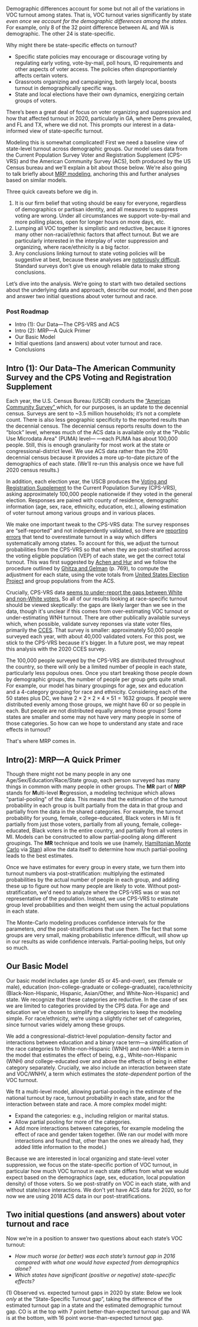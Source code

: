 Demographic differences account for some but not all of the variations in VOC turnout
among states. That is, VOC turnout varies significantly by state
*even once we account for the demographic differences among the states.* For example,
only 8 of the 32 point difference between AL and WA is demographic.  The other 24
is state-specific.

Why might there be state-specific effects on turnout?

- Specific state policies may encourage or discourage voting by regulating early
  voting, vote-by-mail, poll hours, ID requirements and other aspects of voter access.
  The policies often disproportiantely affects certain voters.
- Grassroots organizing and campaigning, both largely local,
  boosts turnout in demographically specific ways.
- State and local elections have their own dynamics, energizing certain groups of voters.

There’s been a great deal of focus on voter
organizing and suppression and how that affected turnout in 2020,
particularly in GA, where Dems prevailed, and FL and TX, where we did not.
This prompts our interest in a data-informed view of state-specific turnout.

Modeling this is somewhat complicated!
First we need a baseline view of state-level turnout across demographic groups.
Our model uses data from the Current Population Survey Voter and Registration Supplement (CPS-VRS)
and the American Community Survey (ACS), both produced by the US Census bureau and we'll
explain a bit about those below. We're also going to
talk briefly about [MRP modeling](https://www.youtube.com/watch?v=bq9c1zsR9NM>),
anchoring this and further analyses based on similar models.

Three quick caveats before we dig in.

1. It is our firm belief
that voting should be easy for everyone,
regardless of demographics or partisan identity,
and all measures to suppress voting are wrong. Under all circumstances
we support vote-by-mail and more polling places, open for longer hours on more days, etc.
2. Lumping all VOC together is simplistic and reductive,
because it ignores many other non-racial/ethnic factors that affect turnout.
But we are particularly interested in the interplay of voter suppression and organizing,
where race/ethnicity is a big factor.
3. Any conclusions linking turnout to state voting policies
will be suggestive at best, because these analyses are
[notoriously difficult](<https://scholar.princeton.edu/sites/default/files/jmummolo/files/jop_voterid_print.pdf>).
Standard surveys don’t give us enough reliable data to make strong conclusions.

Let’s dive into the analysis.
We’re going to start with two detailed sections about the underlying data and approach,
describe our model, and then pose and answer two initial questions about voter turnout and race.

### Post Roadmap

- Intro (1): Our Data—The CPS-VRS and ACS
- Intro (2): MRP—A Quick Primer
- Our Basic Model
- Initial questions (and answers) about voter turnout and race.
- Conclusions

## Intro (1): Our Data–The American Community Survey and the CPS Voting and Registration Supplement

Each year, the U.S. Census Bureau (USCB) conducts the
[“American Community Survey” ](https://www.census.gov/programs-surveys/acs)
which, for our purposes,
is an update to the decennial census.  Surveys are sent to ~3.5 million
households; it’s not a complete count.  There is also less geographic specificity
to the reported results than the decennial census.
The decennial census reports results down to the “block” level, whereas
much of the ACS data is available only at the "Public Use Microdata Area" (PUMA) level—
—each PUMA has about 100,000 people.  Still, this is enough granularity for most work
at the state or congressional-district level.
We use ACS data rather than the 2010 decennial census because it provides a more up-to-date
picture of the demographics of each state.
(We’ll re-run this analysis once we have full 2020 census results.)

In addition, each election year,
the USCB produces the
[Voting and Registration Supplement](https://www.census.gov/topics/public-sector/voting.html)
to the Current Population Survey (CPS-VRS),
asking approximately 100,000 people nationwide
if they voted in the general election.
Responses are paired with county of residence, demographic information
(age, sex, race, ethnicity, education, etc.),
allowing estimation of voter turnout among various groups and in various places.

We make one important tweak to the CPS-VRS data:
The survey responses are “self-reported” and not independently validated,
so there are
[reporting errors](http://www.electproject.org/home/voter-turnout/cps-methodology)
that tend to overestimate turnout in a way which differs systematically
among states. To account for this, we adjust the turnout probabilities from the CPS-VRS
so that when they are post-stratified across the voting eligible population (VEP)
of each state, we get the correct total turnout.  This was first suggested by
[Achen and Hur](https://www.aramhur.com/uploads/6/0/1/8/60187785/2013._poq_coding_cps.pdf)
and we follow the procedure outlined by
[Ghitza and Gelman](http://www.stat.columbia.edu/~gelman/research/published/misterp.pdf)
(p. 769), to compute the adjustment for each state, using the vote totals from
[United States Election Project](http://www.electproject.org/home/voter-turnout/voter-turnout-data)
and group populations from the ACS.

Crucially, CPS-VRS data
[seems to under-report the gaps between White and non-White voters.](https://static1.squarespace.com/static/5fac72852ca67743c720d6a1/t/5ff8a986c87fc6090567c6d0/1610131850413/CPS_AFS_2021.pdf)
So all of our results looking at race-specific turnout
should be viewed skeptically: the gaps are likely larger than we see in the data,
though it's unclear if this comes from over-estimating VOC turnout or under-estimating
WNH turnout.
There are other publically available
surveys which, when possible, validate survey reponses via state voter files,
primarily the
[CCES](https://cces.gov.harvard.edu).  That survey is smaller: approximately
50,000 people surveyed each year, with about 40,000 validated voters. For this post,
we stick to the CPS-VRS because it's bigger. In a future post, we may repeat this analysis
with the 2020 CCES survey.

The 100,000 people surveyed by the CPS-VRS are distributed throughout the country, so there
will only be a limited number of people in each state, particularly less populous ones.
Once you start breaking those people down by demographic groups, the number of people
per group gets quite small.  For example, our model has binary groupings for age, sex and
education and a 4-category grouping for race and ethnicity. Considering
each of the 50 states plus DC, we have $2\times  2 \times 2 \times 4 \times 51 = 1632$ groups.
If people were distributed evenly among those groups, we might have 60 or so people in each.
But people are not distributed equally among those groups!
Some states are smaller and some may not have
very many people in some of those categories.  So how can we hope to understand any
state and race effects in turnout?

That's where MRP comes in.

## Intro(2): MRP—A Quick Primer

Though there might not be many people in any one Age/Sex/Education/Race/State group, each person
surveyed has many things in common with many people in other groups.  The **MR** part of **MRP** stands
for **M**ulti-level **R**egression,
a modeling technique which allows "partial-pooling" of the data. This means that the estimation
of the turnout probability in each group is built partially from the data in that group and partially
from the data in the shared categories.  For example, the turnout probability for
young, female, college-educated, Black voters in MI is fit partially from just those voters,
partially from all young, female, college-educated, Black voters in the
entire country, and partially from all voters in MI.  Models can be constructed to allow
partial-pooling along different groupings.  The **MR** technique and tools we use
(namely, [Hamiltonian Monte Carlo](https://en.wikipedia.org/wiki/Hamiltonian_Monte_Carlo)
via [Stan](https://mc-stan.org/about/))
allow the data itself to determine how much partial-pooling leads
to the best estimates.

Once we have estimates for every group in every state, we turn them into
turnout numbers via post-stratification: multiplying
the estimated probabilities by the actual number of people in each group,
and adding these up to figure out how many people are likely to vote. Without
post-stratification, we'd need to analyze where the CPS-VRS was or was not
representative of the population.  Instead, we use CPS-VRS to estimate
group level probabilities and then weight them using the actual populations
in each state.

The Monte-Carlo modeling produces confidence intervals for the parameters,
*and* the post-stratifications that use them.
The fact that some groups are very small, making probabilistic inference difficult,
will show up in our results as wide confidence intervals.
Partial-pooling helps, but only so much.

## Our Basic Model

Our basic model includes age (under 45 or 45-and-over),
sex (female or male), education (non-college-graduate or college-graduate),
race/ethnicity (Black-Non-Hispanic, Hispanic, Asian/Other, and White-Non-Hispanic) and state.
We recognize that these categories are reductive.  In the case of sex
we are limited to categories provided by the CPS data. For age and education
we've chosen to simplify the categories to keep the modeling simple.
For race/ethnicity, we‘re using a slightly richer set of categories,
since turnout varies widely among these groups.

We add a congressional-district-level population-density
factor and interactions between education and a binary race term—a simplification
of the race categories to White-non-Hispanic (WNH) and non-WNH:
a term in the model that estimates the effect of being, e.g.,
White-non-Hispanic (WNH) *and* college-educated over and above the
effects of being in either category separately. Crucially,
we also include an interaction between state and VOC/WNHV,
a term which estimates the *state-dependent* portion of the VOC turnout.

We fit a multi-level model, allowing partial-pooling in the estimate of
the national turnout by race, turnout probability in each state,
and for the interaction between state and race.
A more complex model might:

- Expand the categories: e.g., including religion or marital status.
- Allow partial pooling for more of the categories.
- Add more interactions between categories, for example modeling the effect of race and gender taken together.
(We ran our model with more interactions and found that, other than the ones we already had,
they added little information to the model.)

Because we are interested in local organizing and state-level voter suppression,
we focus on the state-specific portion of VOC turnout, in particular how much VOC turnout
in each state differs from what we would expect based on the demographics
(age, sex, education, local population density) of those voters.
So we post-stratify on VOC in each state, with and without state/race interactions.
We don't yet have ACS data for 2020,
so for now we are using 2018 ACS data in our post-stratifications.

## Two initial questions (and answers) about voter turnout and race

Now we’re in a position to answer two questions about each state’s VOC turnout:

- *How much worse (or better) was each state’s turnout gap
  in 2016 compared with what one would have expected from demographics alone?*
- *Which states have significant (positive or negative) state-specific effects?*

\(1) Observed vs. expected turnout gaps in 2020 by state:
Below we look *only* at the “State-Specific Turnout gap”, taking
the difference of the estimated turnout gap in a state and
the estimated demographic turnout gap.
CO is at the top with 7 point better-than-expected
turnout gap and WA is at the bottom, with 16 point
worse-than-expected turnout gap.
